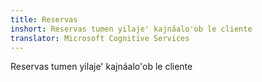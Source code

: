 ```yaml
---
title: Reservas
inshort: Reservas tumen yilaje' kajnáalo'ob le cliente
translator: Microsoft Cognitive Services
---
```


Reservas tumen yilaje' kajnáalo'ob le cliente


